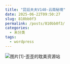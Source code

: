 ```yaml
---
title: "昆廷夫夫V140-云南秘境"
date: 2025-06-22T09:50:27
slug: 810bb0f3
permalink: /posts/810bb0f3/
categories:
  - 未分类
tags:
  - wordpress
---
```


![图片[1]-歪歪的耽美资源站](/images/wp/810bb0f3-232dbbc7.jpg)
